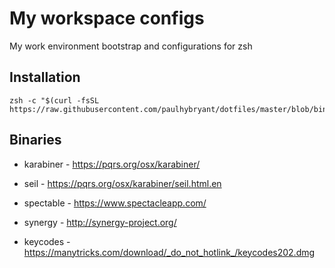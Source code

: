 # My workspace configs

My work environment bootstrap and configurations for zsh

## Installation

    zsh -c "$(curl -fsSL https://raw.githubusercontent.com/paulhybryant/dotfiles/master/blob/bin/install.zsh)"

## Binaries

- karabiner - https://pqrs.org/osx/karabiner/

- seil - https://pqrs.org/osx/karabiner/seil.html.en

- spectable - https://www.spectacleapp.com/

- synergy - http://synergy-project.org/

- keycodes - https://manytricks.com/download/_do_not_hotlink_/keycodes202.dmg

